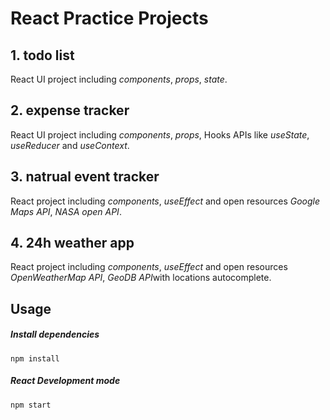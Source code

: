 # React Practice Projects
## 1. todo list
React UI project including *components*, *props*, *state*.

## 2. expense tracker
React UI project including *components*, *props*, Hooks APIs like *useState*, *useReducer* and *useContext*.

## 3. natrual event tracker
React project including *components*, *useEffect* and open resources *Google Maps API*, *NASA open API*.

## 4. 24h weather app
React project including *components*, *useEffect* and open resources *OpenWeatherMap API*, *GeoDB API*with locations autocomplete.

## Usage
##### Install dependencies
```
npm install
```
##### React Development mode
```
npm start
```
